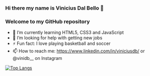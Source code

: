 ### Hi there my name is Vinicius Dal Bello 👋
### Welcome to my GitHub repository
- 🌱 I’m currently learning HTML5, CSS3 and JavaScript
- 🤔 I’m looking for help with getting new jobs
- ⚡ Fun fact: I love playing basketball and soccer
- 📫 How to reach me: https://www.linkedin.com/in/viniciusdb/ or @vinidb__ on Instagram

[![Top Langs](https://github-readme-stats.vercel.app/api/top-langs/?username=vinidalbello)](https://github.com/vinidalbello)
